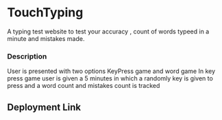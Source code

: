 # TouchTyping
A typing test website to test your accuracy , count of words typeed in a minute and mistakes made.

### Description
User is presented with two options KeyPress game and word game 
In key press game user is given a 5 minutes in which a randomly key is given to press and a word count and mistakes count is tracked

## Deployment Link

